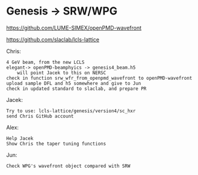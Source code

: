 # Genesis -> SRW/WPG


https://github.com/LUME-SIMEX/openPMD-wavefront

https://github.com/slaclab/lcls-lattice

Chris:

    4 GeV beam, from the new LCLS 
    elegant-> openPMD-beamphyics -> genesis4_beam.h5
        will point Jacek to this on NERSC
    check in function srw_wfr_from_openpmd_wavefront to openPMD-wavefront
    upload sample DFL and h5 somewhere and give to Jun
    check in updated standard to slaclab, and prepare PR
    
Jacek:

    Try to use: lcls-lattice/genesis/version4/sc_hxr
    send Chris GitHub account
    
Alex: 
    
    Help Jacek
    Show Chris the taper tuning functions

Jun:

    Check WPG's wavefront object compared with SRW

